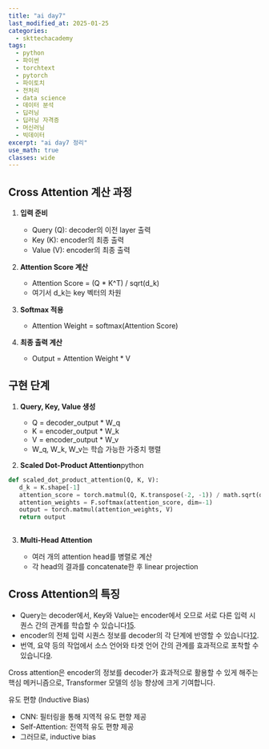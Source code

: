 ```yaml
---
title: "ai day7"
last_modified_at: 2025-01-25
categories:
  - skttechacademy
tags:
  - python
  - 파이썬
  - torchtext
  - pytorch
  - 파이토치
  - 전처리
  - data science
  - 데이터 분석
  - 딥러닝
  - 딥러닝 자격증
  - 머신러닝
  - 빅데이터
excerpt: "ai day7 정리"
use_math: true
classes: wide
---
```

## Cross Attention 계산 과정

1. **입력 준비**

    - Query (Q): decoder의 이전 layer 출력
    - Key (K): encoder의 최종 출력
    - Value (V): encoder의 최종 출력

2. **Attention Score 계산**

    - Attention Score = (Q * K^T) / sqrt(d_k)
    - 여기서 d_k는 key 벡터의 차원

3. **Softmax 적용**

    - Attention Weight = softmax(Attention Score)

4. **최종 출력 계산**

    - Output = Attention Weight * V

## 구현 단계

1. **Query, Key, Value 생성**

    - Q = decoder_output * W_q
    - K = encoder_output * W_k
    - V = encoder_output * W_v
    - W_q, W_k, W_v는 학습 가능한 가중치 행렬

2. **Scaled Dot-Product Attention**python

 ```python
 def scaled_dot_product_attention(Q, K, V):
    d_k = K.shape[-1]
    attention_score = torch.matmul(Q, K.transpose(-2, -1)) / math.sqrt(d_k)
    attention_weights = F.softmax(attention_score, dim=-1)
    output = torch.matmul(attention_weights, V)
    return output
  
 ```

3. **Multi-Head Attention**

    - 여러 개의 attention head를 병렬로 계산
    - 각 head의 결과를 concatenate한 후 linear projection

## Cross Attention의 특징

- Query는 decoder에서, Key와 Value는 encoder에서 오므로 서로 다른 입력 시퀀스 간의 관계를 학습할 수 있습니다[1](https://brunch.co.kr/@leadbreak/10)[5](https://kongsberg.tistory.com/47).
- encoder의 전체 입력 시퀀스 정보를 decoder의 각 단계에 반영할 수 있습니다[12](https://skyil.tistory.com/256).
- 번역, 요약 등의 작업에서 소스 언어와 타겟 언어 간의 관계를 효과적으로 포착할 수 있습니다[9](https://dsbook.tistory.com/399).

Cross attention은 encoder의 정보를 decoder가 효과적으로 활용할 수 있게 해주는 핵심 메커니즘으로, Transformer 모델의 성능 향상에 크게 기여합니다.


유도 편향 (Inductive Bias)

- CNN: 필터링을 통해 지역적 유도 편향 제공
- Self-Attention: 전역적 유도 편향 제공
- 그러므로, inductive bias 

